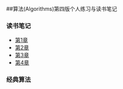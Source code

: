 ##算法(Algorithms)第四版个人练习与读书笔记

### 读书笔记
- [第1章](https://github.com/jintongyao/Algorithms-Java/blob/master/note/chapter1.md)
- [第2章]()
- [第3章]()
- [第4章]()

### 经典算法
